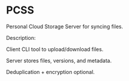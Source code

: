 # PCSS

Personal Cloud Storage Server for syncing files.

Description:



Client CLI tool to upload/download files.

Server stores files, versions, and metadata.

Deduplication + encryption optional.

